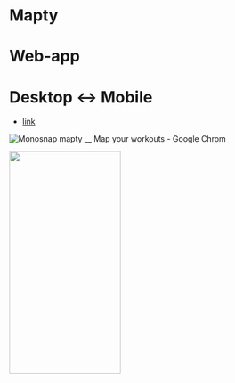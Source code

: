 # Mapty

# Web-app

# Desktop <-> Mobile

- [link](https://alexdolz.github.io/Mapty_web_app/)

![Monosnap mapty __ Map your workouts - Google Chrom](https://github.com/AlexDolz/Mapty_web_app/assets/108806800/52160cab-e993-450a-9171-8d70d28b908b)

<img src='https://github.com/AlexDolz/Mapty_web_app/assets/108806800/d6a90f15-a378-44df-a11e-59d897d02a27' width='200' height='400'>
